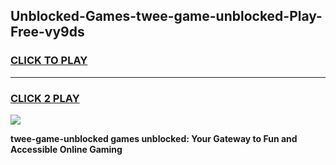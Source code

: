 
## Unblocked-Games-twee-game-unblocked-Play-Free-vy9ds
<h3>
<a href="https://premium76.site?title=twee-game-unblocked&ref=15A">CLICK TO PLAY</a></h3>
<hr>

<h3>
<a href="https://premium76.site?title=twee-game-unblocked&ref=15A">CLICK 2 PLAY</a>
  
</h3>

<a href="https://premium76.site?title=twee-game-unblocked&ref=15A"><img src="https://clearcache.store/games.png"></a>


**twee-game-unblocked games unblocked: Your Gateway to Fun and Accessible Online Gaming**
